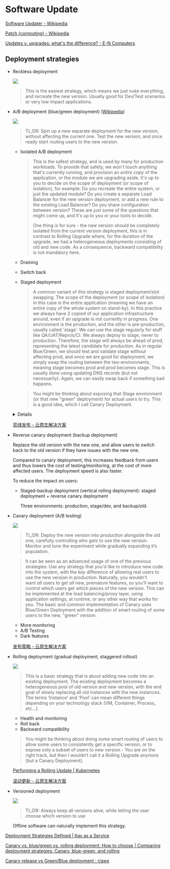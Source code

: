 # Software Update
[Software Updater - Wikipedia](https://en.wikipedia.org/wiki/Software_Updater)

[Patch (computing) - Wikipedia](https://en.wikipedia.org/wiki/Patch_(computing))

[Updates v. upgrades: what's the difference? - E-N Computers](https://www.encomputers.com/2023/06/updates-upgrades/)

## Deployment strategies
- Reckless deployment

  ![](https://blog.itaysk.com/images/2017-11-20-deployment-strategies-defined_1.png)

  > This is the easiest strategy, which means we just nuke everything, and recreate the new version. Usually good for Dev/Test scenarios or very low impact applications.

- A/B deployment (blue/green deployment) ([Wikipedia](https://en.wikipedia.org/wiki/Blue%E2%80%93green_deployment))

  ![](https://blog.itaysk.com/images/2017-11-20-deployment-strategies-defined_3.png)

  > TL;DR: Spin up a new separate deployment for the new version, without affecting the current one. Test the new version, and once ready start routing users to the new version.

  - Isolated A/B deployment

    > This is the safest strategy, and is used by many for production workloads. To provide that safety, we won't touch anything that's currently running, and provision an *entire copy* of the application, or the module we are upgrading aside. It's up to you to decide on the scope of deployment (or scope of isolation), for example: Do you recreate the entire system, or just the updated module? Do you create a separate Load Balancer for the new version deployment, or add a new rule to the existing Load Balancer? Do you share configuration between version? These are just some of the questions that might come up, and it's up to you or your tools to decide.
    > 
    > One thing is for sure - the new version should be completely isolated from the current version deployment, this is in contrast to Rolling Upgrade where, for the duration of the upgrade, we had a heterogeneous deployments consisting of old and new code. As a consequence, backward compatibility is not mandatory here.

  - Draining
  - Switch back
  - Staged deployment

    > A common variant of this strategy is staged deployment/slot swapping. The scope of the deployment (or scope of isolation) in this case is the entire application (meaning we have an entire copy of the whole system on stand-by). In this practice we always have 2 copied of our application infrastructure around, even if an upgrade is not currently in progress. One environment is the production, and the other is pre-production, usually called 'stage'. We can use the stage regularly for stuff like QA/UAT/Repros/CI. We always deploy to stage, never to production. Therefore, the stage will always be ahead of prod, representing the latest candidate for production. As in regular Blue/Green, we should test and validate stage without affecting prod, and once we are good for deployment, we simply swap the routing between the two environments, meaning stage becomes prod and prod becomes stage. This is usually done using updating DNS records (but not necessarily). Again, we can easily swap back if something bad happens.

    > You might be thinking about exposing that Stage environment (or that new "green" deployment) for actual users to try. This is a good idea, which I call Canary Deployment.

  <details>

  > In blue–green deployments, two servers are maintained: a "blue" server and a "green" server. At any given time, only one server is handling requests (e.g., being pointed to by the DNS). For example, public requests may be routed to the blue server, making it the production server and the green server the staging server, which can only be accessed on a private network. Changes are installed on the non-live server, which is then tested through the private network to verify the changes work as expected. Once verified, the non-live server is swapped with the live server, effectively making the deployed changes live.

  > Using this method of software deployment offers the ability to quickly roll back to a previous state if anything goes wrong. This rollback is achieved by simply routing traffic back to the previous live server, which still does not have the deployed changes. An additional benefit to the blue–green method of deployment is the reduced downtime for the server. Because requests are routed instantly from one server to the other, there is ideally no period where requests will be unfulfilled.

  > While blue–green deployment reduces risks during updates, it also requires additional resources since two environments need to be maintained simultaneously. The cost of running duplicate infrastructure, even temporarily, can be prohibitive for smaller organizations. Furthermore, complex database migrations may pose challenges, as the system must ensure that both the blue and green environments have consistent data. Solutions to these issues often involve using database migration tools that allow for backward compatibility between environments.
  </details>

  [蓝绿发布 - 云原生解决方案](https://www.zhaowenyu.com/cncf-solution/microservice/blue-green-deploy.html)

- Reverse canary deployment (backup deployment)

  Replace the old version with the new one, and allow users to switch back to the old version if they have issues with the new one.

  Compared to canary deployment, this increases feedback from users and thus lowers the cost of testing/monitoring, at the cost of more affected users. The deployment speed is also faster.

  To reduce the impact on users:
  - Staged-backup deployment (vertical rolling deployment): staged deployment + reverse canary deployment

    Three environments: production, stage/dev, and backup/old.

- Canary deployment (A/B testing)

  ![](https://blog.itaysk.com/images/2017-11-20-deployment-strategies-defined_4.png)

  > TL;DR: Deploy the new version into production alongside the old one, carefully controlling who gets to use the new version. Monitor and tune the experiment while gradually expanding it’s population.

  > It can be seen as an advanced usage of one of the previous strategies: Use any strategy that you'd like to introduce new code into the system, with the key difference of allowing real users to use the new version in production. Naturally, you wouldn't want *all* users to get *all* new, premature features, so you'll want to control which users get which pieces of the new version. This can be implemented at the load balancing/proxy layer, using application settings, at runtime, or any other way that works for you. The basic and common implementation of Canary uses Blue/Green Deployment with the addition of smart routing of some users to the new, "green" version.

  - More monitoring
  - A/B Testing
  - Dark features

  [发布策略 - 云原生解决方案](https://www.zhaowenyu.com/cncf-solution/microservice/grey-deploy.html)

- Rolling deployment (gradual deployment, staggered rollout)

  ![](https://blog.itaysk.com/images/2017-11-20-deployment-strategies-defined_2.png)

  > This is a basic strategy that is about adding new code into an existing deployment. The existing deployment becomes a heterogeneous pool of old version and new version, with the end goal of slowly replacing all old instances with the new instances. The terms ‘Instance’ and ‘Pool’ can mean different things depending on your technology stack (VM, Container, Process, etc…).

  - Health and monitoring
  - Roll back
  - Backward compatibility

  > You might be thinking about doing some smart routing of users to allow some users to consistently get a specific version, or to expose only a subset of users to new version - You are on the right track, but then I wouldn’t call it a Rolling Upgrade anymore (but a Canary Deployment).

  [Performing a Rolling Update | Kubernetes](https://kubernetes.io/docs/tutorials/kubernetes-basics/update/update-intro/)

  [滚动更新 - 云原生解决方案](https://www.zhaowenyu.com/cncf-solution/microservice/one-die-one-live-deploy.html)

- Versioned deployment

  ![](https://blog.itaysk.com/images/2017-11-20-deployment-strategies-defined_5.png)

  > TL;DR: Always keep all versions alive, while letting the user choose which version to use

  Offline software can naturally implement this strategy.


[Deployment Strategies Defined | Itay as a Service](https://blog.itaysk.com/2017/11/20/deployment-strategies-defined)

[Canary vs. blue/green vs. rolling deployment: How to choose | Comparing deployment strategies: Canary, blue-green, and rolling](https://www.getunleash.io/blog/comparing-deployment-strategies-canary-blue-green-and-rolling)

[Canary release vs Green/Blue deployment : r/aws](https://www.reddit.com/r/aws/comments/1bl0cgl/canary_release_vs_greenblue_deployment/)
